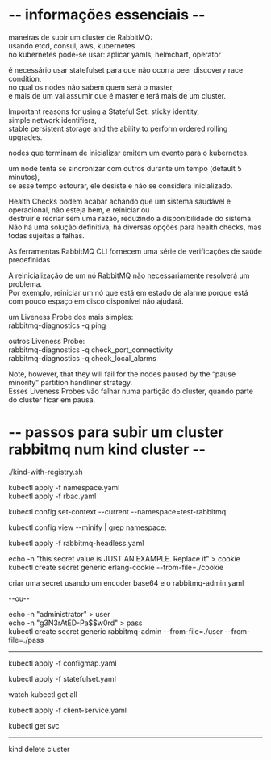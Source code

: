 # -- informações essenciais --

maneiras de subir um cluster de RabbitMQ:  
usando etcd, consul, aws, kubernetes  
no kubernetes pode-se usar: aplicar yamls, helmchart, operator  


é necessário usar statefulset para que não ocorra peer discovery race condition,  
no qual os nodes não sabem quem será o master,  
e mais de um vai assumir que é master e terá mais de um cluster.  

Important reasons for using a Stateful Set: sticky identity,  
simple network identifiers,  
stable persistent storage and the ability to perform ordered rolling upgrades.  

nodes que terminam de inicializar emitem um evento para o kubernetes.  

um node tenta se sincronizar com outros durante um tempo (default 5 minutos),  
se esse tempo estourar, ele desiste e não se considera inicializado.  

Health Checks podem acabar achando que um sistema saudável e operacional, não esteja bem, e reiniciar ou  
destruir e recriar sem uma razão, reduzindo a disponibilidade do sistema.  
Não há uma solução definitiva, há diversas opções para health checks, mas todas sujeitas a falhas.  

As ferramentas RabbitMQ CLI fornecem uma série de verificações de saúde predefinidas  

A reinicialização de um nó RabbitMQ não necessariamente resolverá um problema.  
Por exemplo, reiniciar um nó que está em estado de alarme porque está com pouco espaço em disco disponível não ajudará.  

um Liveness Probe dos mais simples:  
rabbitmq-diagnostics -q ping  

outros Liveness Probe:  
rabbitmq-diagnostics -q check_port_connectivity  
rabbitmq-diagnostics -q check_local_alarms  

Note, however, that they will fail for the nodes paused by the “pause minority” partition handliner strategy.  
Esses Liveness Probes vão falhar numa partição do cluster, quando parte do cluster ficar em pausa.  


# -- passos para subir um cluster rabbitmq num kind cluster --

./kind-with-registry.sh  

kubectl apply -f namespace.yaml  
kubectl apply -f rbac.yaml  

kubectl config set-context --current --namespace=test-rabbitmq  

kubectl config view --minify | grep namespace:  

kubectl apply -f rabbitmq-headless.yaml  

echo -n "this secret value is JUST AN EXAMPLE. Replace it" > cookie  
kubectl create secret generic erlang-cookie --from-file=./cookie  

criar uma secret usando um encoder base64 e o rabbitmq-admin.yaml  

--ou--  

echo -n "administrator" > user  
echo -n "g3N3rAtED-Pa$$w0rd" > pass  
kubectl create secret generic rabbitmq-admin --from-file=./user --from-file=./pass  

-- --  

kubectl apply -f configmap.yaml  

kubectl apply -f statefulset.yaml  

watch kubectl get all  


kubectl apply -f client-service.yaml  

kubectl get svc  

-- --  

kind delete cluster
